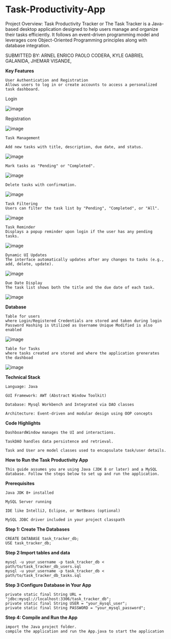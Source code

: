 # Task-Productivity-App
Project Overview: Task Productivity Tracker or 
The Task Tracker is a Java-based desktop application designed to help users manage and organize their tasks efficiently. It follows an event-driven programming model and leverages core Object-Oriented Programming principles along with database integration.

SUBMITTED BY: 
ARNEL ENRICO PAOLO CODERA,
KYLE GABRIEL GALANIDA,
JHEMAR VISANDE,


**Key Features**

    User Authentication and Registration
    Allows users to log in or create accounts to access a personalized task dashboard.

Login 



![image](https://github.com/user-attachments/assets/5519e4b3-9471-4342-a3db-313c9f1e1d53)

   
Registration



![image](https://github.com/user-attachments/assets/1e3b6439-b285-4d20-9e8d-ee700c78c319)

    


    Task Management

    Add new tasks with title, description, due date, and status.

![image](https://github.com/user-attachments/assets/8abad909-004c-40ac-bd5b-60a2d54fcfc4)


    Mark tasks as "Pending" or "Completed".

![image](https://github.com/user-attachments/assets/9a0c14cb-2abe-4e46-bf9d-e8b7dbb3f752)

    Delete tasks with confirmation.

![image](https://github.com/user-attachments/assets/4e5370ab-504e-45f4-af8c-7f9c16eeadad)

    Task Filtering
    Users can filter the task list by "Pending", "Completed", or "All".

![image](https://github.com/user-attachments/assets/2fe0b2c8-5583-4a65-9005-1128ce096486)

    Task Reminder
    Displays a popup reminder upon login if the user has any pending tasks.

![image](https://github.com/user-attachments/assets/345d50c0-8449-4fe0-a537-114d394078e5)


    Dynamic UI Updates
    The interface automatically updates after any changes to tasks (e.g., add, delete, update).

![image](https://github.com/user-attachments/assets/08b0e329-4737-4d6f-b60d-de0f50d18d22)

    Due Date Display
    The task list shows both the title and the due date of each task.

![image](https://github.com/user-attachments/assets/16812369-a76c-4878-ae75-c548a6a5b9c4)

**Database**
    
    Table for users
    where Login/Registered Credentials are stored and taken during login
    Password Hashing is Utilized as Username Unique Modified is also enabled
![image](https://github.com/user-attachments/assets/e55c07ac-0b83-42ec-bbb6-13651f059c3c)

    Table for Tasks 
    where tasks created are stored and where the application grenerates the dashboad 
![image](https://github.com/user-attachments/assets/a11de36c-e23d-400e-b25a-664431ca47f7)
    

**Technical Stack**
    
    Language: Java

    GUI Framework: AWT (Abstract Window Toolkit)

    Database: Mysql Workbench and Integrated via DAO classes 

    Architecture: Event-driven and modular design using OOP concepts


**Code Highlights**
    
    DashboardWindow manages the UI and interactions.

    TaskDAO handles data persistence and retrieval.

    Task and User are model classes used to encapsulate task/user details.

**How to Run the Task Productivity App**
    
    This guide assumes you are using Java (JDK 8 or later) and a MySQL database. Follow the steps below to set up and run the application.

**Prerequisites**

    Java JDK 8+ installed

    MySQL Server running

    IDE like IntelliJ, Eclipse, or NetBeans (optional)

    MySQL JDBC driver included in your project classpath


**Step 1: Create The Databases**        
    
    CREATE DATABASE task_tracker_db;
    USE task_tracker_db;
    
**Step 2:Import tables and data**

    mysql -u your_username -p task_tracker_db < path/to/task_tracker_db_users.sql
    mysql -u your_username -p task_tracker_db < path/to/task_tracker_db_tasks.sql

**Step 3:Configure Database in Your App**
    
    private static final String URL = "jdbc:mysql://localhost:3306/task_tracker_db";
    private static final String USER = "your_mysql_user";
    private static final String PASSWORD = "your_mysql_password";
    
**Step 4: Compile and Run the App**

    import the Java project folder.
    compile the application and run the App.java to start the application
